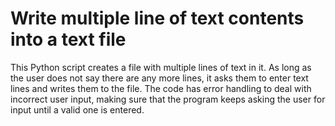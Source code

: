 # Write multiple line of text contents into a text file
This Python script creates a file with multiple lines of text in it. As long as the user does not say there are any more lines, it asks them to enter text lines and writes them to the file. The code has error handling to deal with incorrect user input, making sure that the program keeps asking the user for input until a valid one is entered.
